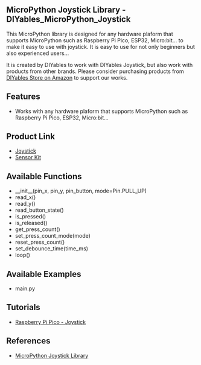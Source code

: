 ## MicroPython Joystick Library - DIYables_MicroPython_Joystick
This MicroPython library is designed for any hardware plaform that supports MicroPython such as Raspberry Pi Pico, ESP32, Micro:bit... to make it easy to use with joystick. It is easy to use for not only beginners but also experienced users... 

It is created by DIYables to work with DIYables Joystick, but also work with products from other brands. Please consider purchasing products from [DIYables Store on Amazon](https://amazon.com/diyables) to support our works.



Features
----------------------------
* Works with any hardware plaform that supports MicroPython such as Raspberry Pi Pico, ESP32, Micro:bit...

Product Link
----------------------------
* [Joystick](https://diyables.io/products/joystick)
* [Sensor Kit](https://diyables.io/products/sensor-kit)



Available Functions
----------------------------
* \_\_init\_\_(pin_x, pin_y, pin_button, mode=Pin.PULL_UP)
* read_x()	
* read_y()	
* read_button_state()
* is_pressed()
* is_released()
* get_press_count()
* set_press_count_mode(mode)
* reset_press_count()
* set_debounce_time(time_ms)
* loop()



Available Examples
----------------------------
* main.py



Tutorials
----------------------------
* [Raspberry Pi Pico - Joystick](https://newbiely.com/tutorials/raspberry-pico/raspberry-pi-pico-joystick)



References
----------------------------
* [MicroPython Joystick Library](https://newbiely.com/tutorials/micropython/micropython-joystick-library)
